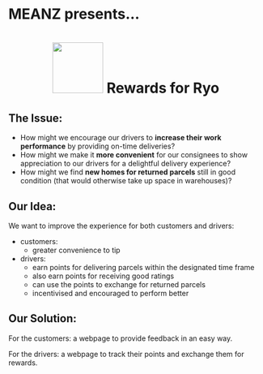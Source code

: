 # MEANZ presents...

<h1 align = "center"> <img src="https://user-images.githubusercontent.com/64476154/221387483-ee48e2dd-6abe-48ef-8d84-31f1844fcb19.png" weight=100px height = 100px>  Rewards for Ryo </h1>

## The Issue:
- How might we encourage our drivers to **increase their work performance** by providing on-time deliveries? 
- How might we make it **more convenient** for our consignees to show appreciation to our drivers for a delightful delivery experience?
- How might we find **new homes for returned parcels** still in good condition (that would otherwise take up space in warehouses)?

## Our Idea:
We want to improve the experience for both customers and drivers:
- customers:
  - greater convenience to tip
- drivers:
  - earn points for delivering parcels within the designated time frame
  - also earn points for receiving good ratings
  - can use the points to exchange for returned parcels 
  - incentivised and encouraged to perform better
  
## Our Solution:
For the customers: a webpage to provide feedback in an easy way.

For the drivers: a webpage to track their points and exchange them for rewards.
